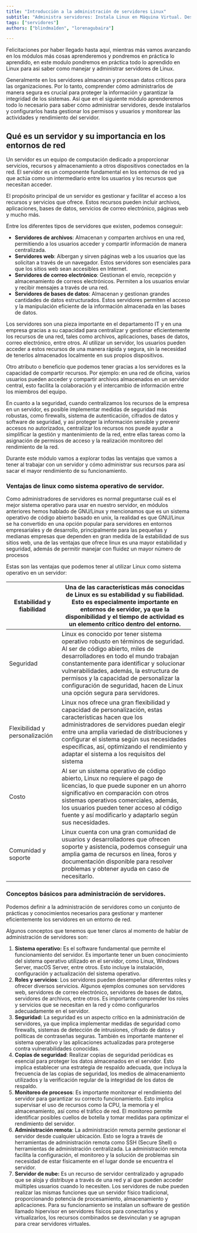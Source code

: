 ```yaml
---
title: "Introducción a la administración de servidores Linux"
subtitle: "Administra servidores: Instala Linux en Máquina Virtual. Descubre conceptos, ventajas y más. ¡Comienza ya!"
tags: ["servidores"]
authors: ["blindma1den", "lorenagubaira"]

---
```


Felicitaciones por haber llegado hasta aquí, mientras más vamos avanzando en los módulos más cosas aprenderemos y pondremos en práctica lo aprendido, en este modulo pondremos en práctica todo lo aprendido en Linux para asi saber como manejar y administrar servidores de Linux.

Generalmente en los servidores almacenan y procesan datos críticos para las organizaciones. Por lo tanto, comprender cómo administrarlos de manera segura es crucial para proteger la información y garantizar la integridad de los sistemas. Así que en el siguiente módulo aprenderemos todo lo necesario para saber cómo administrar servidores, desde instalarlos y configurarlos hasta gestionar los permisos y usuarios y monitorear las actividades y rendimiento del servidor.

## **Qué es un servidor y su importancia en los entornos de red**

Un servidor es un equipo de computación dedicado a proporcionar servicios, recursos y almacenamiento a otros dispositivos conectados en la red. El servidor es un componente fundamental en los entornos de red ya que actúa como un intermediario entre los usuarios y los recursos que necesitan acceder.

El propósito principal de un servidor es gestionar y facilitar el acceso a los recursos y servicios que ofrece. Estos recursos pueden incluir archivos, aplicaciones, bases de datos, servicios de correo electrónico, páginas web y mucho más.

Entre los diferentes tipos de servidores que existen, podemos conseguir:

- **Servidores de archivos**: Almacenan y comparten archivos en una red, permitiendo a los usuarios acceder y compartir información de manera centralizada.
- **Servidores web**: Albergan y sirven páginas web a los usuarios que las solicitan a través de un navegador. Estos servidores son esenciales para que los sitios web sean accesibles en Internet.
- **Servidores de correo electrónico**: Gestionan el envío, recepción y almacenamiento de correos electrónicos. Permiten a los usuarios enviar y recibir mensajes a través de una red.
- **Servidores de bases de datos**: Almacenan y gestionan grandes cantidades de datos estructurados. Estos servidores permiten el acceso y la manipulación eficiente de la información almacenada en las bases de datos.

Los servidores son una pieza importante en el departamento IT y en una empresa gracias a su capacidad para centralizar y gestionar eficientemente los recursos de una red, tales como archivos, aplicaciones, bases de datos, correo electrónico, entre otros. Al utilizar un servidor, los usuarios pueden acceder a estos recursos de una manera rápida y segura, sin la necesidad de tenerlos almacenados localmente en sus propios dispositivos.

Otro atributo o beneficio que podemos tener gracias a los servidores es la capacidad de compartir recursos. Por ejemplo: en una red de oficina, varios usuarios pueden acceder y compartir archivos almacenados en un servidor central, esto facilita la colaboración y el intercambio de información entre los miembros del equipo.

En cuanto a la seguridad, cuando centralizamos los recursos de la empresa en un servidor, es posible implementar medidas de seguridad más robustas, como firewalls, sistema de autenticación, cifrados de datos y software de seguridad, y así proteger la información sensible y prevenir accesos no autorizados, centralizar los recursos nos puede ayudar a simplificar la gestión y mantenimiento de la red, entre ellas tareas como la asignación de permisos de acceso y la realización monitoreo del rendimiento de la red.

Durante este módulo vamos a explorar todas las ventajas que vamos a tener al trabajar con un servidor y cómo administrar sus recursos para así sacar el mayor rendimiento de su funcionamiento.

### **Ventajas de linux como sistema operativo de servidor.**

Como administradores de servidores es normal preguntarse cuál es el mejor sistema operativo para usar en nuestro servidor, en módulos anteriores hemos hablado de GNU/Linux y mencionamos que es un sistema operativo de código abierto basado en unix, la realidad es que GNU/Linux se ha convertido en una opción popular para servidores en entornos empresariales y de desarrollo, principalmente para las pequeñas y medianas empresas que dependen en gran medida de la estabilidad de sus sitios web, una de las ventajas que ofrece linux es una mayor estabilidad y seguridad, además de permitir manejar con fluidez un mayor número de procesos

Estas son las ventajas que podemos tener al utilizar Linux como sistema operativo en un servidor:

| Estabilidad y fiabilidad | Una de las características más conocidas de Linux es su estabilidad y su fiabilidad. Esto es especialmente importante en entornos de servidor, ya que la disponibilidad y el tiempo de actividad es un elemento crítico dentro del entorno. |
| --- | --- |
| Seguridad | Linux es conocido por tener sistema operativo robusto en términos de seguridad. Al ser de código abierto, miles de desarrolladores en todo el mundo trabajan constantemente para identificar y solucionar vulnerabilidades, además, la estructura de permisos y la capacidad de personalizar la configuración de seguridad, hacen de Linux una opción segura para servidores. |
| Flexibilidad y personalización | Linux nos ofrece una gran flexibilidad y capacidad de personalización, estas características hacen que los administradores de servidores puedan elegir entre una amplia variedad de distribuciones y configurar el sistema según sus necesidades específicas, así, optimizando el rendimiento y adaptar el sistema a los requisitos del sistema |
| Costo |  Al ser un sistema operativo de código abierto, Linux no requiere el pago de licencias, lo que puede suponer en un ahorro significativo en comparación con otros sistemas operativos comerciales, además, los usuarios pueden tener acceso al código fuente y así modificarlo y adaptarlo según sus necesidades. |
| Comunidad y soporte |  Linux cuenta con una gran comunidad de usuarios y desarrolladores que ofrecen soporte y asistencia, podemos conseguir una amplia gama de recursos en línea, foros y documentación disponible para resolver problemas y obtener ayuda en caso de necesitarlo. |

### **Conceptos básicos para administración de servidores.**

Podemos definir a la administración de servidores como un conjunto de prácticas y conocimientos necesarios para gestionar y mantener eficientemente los servidores en un entorno de red.

Algunos conceptos que tenemos que tener claros al momento de hablar de administración de servidores son:

1. **Sistema operativo:** Es el software fundamental que permite el funcionamiento del servidor. Es importante tener un buen conocimiento del sistema operativo utilizado en el servidor, como Linux, Windows Server, macOS Server, entre otros. Esto incluye la instalación, configuración y actualización del sistema operativo.
2. **Roles y servicios**: Los servidores pueden desempeñar diferentes roles y ofrecer diversos servicios. Algunos ejemplos comunes son servidores web, servidores de correo electrónico, servidores de bases de datos, servidores de archivos, entre otros. Es importante comprender los roles y servicios que se necesitan en la red y cómo configurarlos adecuadamente en el servidor.
3. **Seguridad:** La seguridad es un aspecto crítico en la administración de servidores, ya que implica implementar medidas de seguridad como firewalls, sistemas de detección de intrusiones, cifrado de datos y políticas de contraseñas seguras. También es importante mantener el sistema operativo y las aplicaciones actualizadas para protegerse contra vulnerabilidades conocidas.
4. **Copias de seguridad**: Realizar copias de seguridad periódicas es esencial para proteger los datos almacenados en el servidor. Esto implica establecer una estrategia de respaldo adecuada, que incluya la frecuencia de las copias de seguridad, los medios de almacenamiento utilizados y la verificación regular de la integridad de los datos de respaldo.
5. **Monitoreo de procesos**: Es importante monitorear el rendimiento del servidor para garantizar su correcto funcionamiento. Esto implica supervisar el uso de recursos como la CPU, la memoria y el almacenamiento, así como el tráfico de red. El monitoreo permite identificar posibles cuellos de botella y tomar medidas para optimizar el rendimiento del servidor.
6. **Administración remota**: La administración remota permite gestionar el servidor desde cualquier ubicación. Esto se logra a través de herramientas de administración remota como SSH (Secure Shell) o herramientas de administración centralizada. La administración remota facilita la configuración, el monitoreo y la solución de problemas sin necesidad de estar físicamente en el lugar donde se encuentra el servidor.
7. **Servidor de nube:** Es un recurso de servidor centralizado y agrupado que se aloja y distribuye a través de una red y al que pueden acceder múltiples usuarios cuando lo necesiten. Los servidores de nube pueden realizar las mismas funciones que un servidor físico tradicional, proporcionando potencia de procesamiento, almacenamiento y aplicaciones. Para su funcionamiento se instalan un software de gestión llamado hipervisor en servidores físicos para conectarlos y virtualizarlos, los recursos combinados se desvinculan y se agrupan para crear servidores virtuales.
